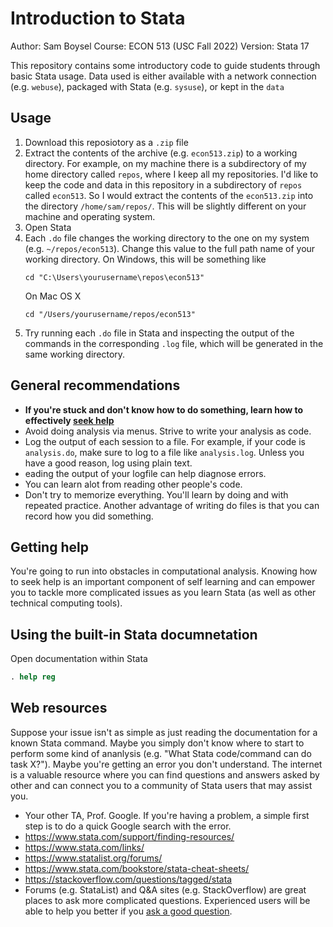 # Introduction to Stata

Author: Sam Boysel
Course: ECON 513 (USC Fall 2022)
Version: Stata 17

This repository contains some introductory code to guide students through basic
Stata usage.  Data used is either available with a network connection (e.g.
`webuse`), packaged with Stata (e.g. `sysuse`), or kept in the `data`

## Usage

1. Download this reposiotory as a `.zip` file
2. Extract the contents of the archive (e.g. `econ513.zip`) to a working
   directory. For example, on my machine there is a subdirectory of my home
   directory called `repos`, where I keep all my repositories.  I'd like to keep
   the code and data in this repository in a subdirectory of `repos` called
   `econ513`.  So I would extract the contents of the `econ513.zip` into the
   directory `/home/sam/repos/`.  This will be slightly different on your
   machine and operating system.
3. Open Stata
4. Each `.do` file changes the working directory to the one on my system (e.g.
   `~/repos/econ513`).  Change this value to the full path name of your working
   directory.  On Windows, this will be something like
   ```
   cd "C:\Users\yourusername\repos\econ513" 
   ```
   On Mac OS X
   ```
   cd "/Users/yourusername/repos/econ513"
   ```
5. Try running each `.do` file in Stata and inspecting the output of the
   commands in the corresponding `.log` file, which will be generated in the
   same working directory. 

## General recommendations

* **If you're stuck and don't know how to do something, learn how to effectively
  [seek help](#getting-help)**
* Avoid doing analysis via menus.  Strive to write your analysis as code.
* Log the output of each session to a file.  For example, if your code is
  `analysis.do`, make sure to log to a file like `analysis.log`.  Unless you
  have a good reason, log using plain text.
* eading the output of your logfile can help diagnose errors.
* You can learn alot from reading other people's code.
* Don't try to memorize everything.  You'll learn by doing and with repeated
  practice.  Another advantage of writing do files is that you can record how
  you did something.

## Getting help

You're going to run into obstacles in computational analysis.  Knowing how to
seek help is an important component of self learning and can empower you to
tackle more complicated issues as you learn Stata (as well as other technical
computing tools). 

## Using the built-in Stata documnetation

Open documentation within Stata

```stata
. help reg
```

## Web resources

Suppose your issue isn't as simple as just reading the documentation for a known
Stata command.  Maybe you simply don't know where to start to perform some kind
of ananlysis (e.g. "What Stata code/command can do task X?").  Maybe you're
getting an error you don't understand.  The internet is a valuable resource
where you can find questions and answers asked by other and can connect you to a
community of Stata users that may assist you.

* Your other TA, Prof. Google.  If you're having a problem, a simple first step
  is to do a quick Google search with the error.
* https://www.stata.com/support/finding-resources/
* https://www.stata.com/links/
* https://www.statalist.org/forums/
* https://www.stata.com/bookstore/stata-cheat-sheets/
* https://stackoverflow.com/questions/tagged/stata
* Forums (e.g. StataList) and Q&A sites (e.g. StackOverflow) are great places to
  ask more complicated questions.  Experienced users will be able to help you
  better if you [ask a good
  question](https://stackoverflow.com/help/how-to-ask).
